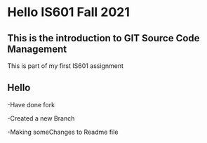 # Hello IS601 Fall 2021
## This is the introduction to GIT Source Code Management
This is part of my first IS601 assignment
## Hello 
-Have done fork

-Created a new Branch

-Making someChanges to Readme file
